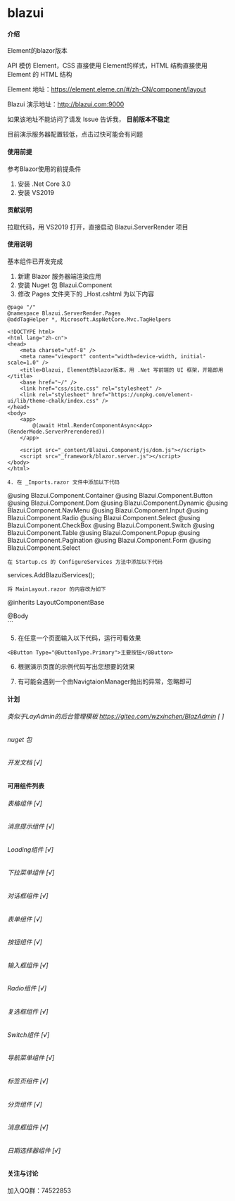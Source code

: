 # blazui

#### 介绍
Element的blazor版本

API 模仿 Element，CSS 直接使用 Element的样式，HTML 结构直接使用 Element 的 HTML 结构

Element 地址：https://element.eleme.cn/#/zh-CN/component/layout

Blazui 演示地址：http://blazui.com:9000

如果该地址不能访问了请发 Issue 告诉我， **目前版本不稳定** 

目前演示服务器配置较低，点击过快可能会有问题

#### 使用前提
参考Blazor使用的前提条件

1. 安装 .Net Core 3.0
2. 安装 VS2019

#### 贡献说明

拉取代码，用 VS2019 打开，直接启动 Blazui.ServerRender 项目

#### 使用说明

基本组件已开发完成

1. 新建 Blazor 服务器端渲染应用
2. 安装 Nuget 包 Blazui.Component
3. 修改 Pages 文件夹下的 _Host.cshtml 为以下内容

```
@page "/"
@namespace Blazui.ServerRender.Pages
@addTagHelper *, Microsoft.AspNetCore.Mvc.TagHelpers

<!DOCTYPE html>
<html lang="zh-cn">
<head>
    <meta charset="utf-8" />
    <meta name="viewport" content="width=device-width, initial-scale=1.0" />
    <title>Blazui, Element的blazor版本，用 .Net 写前端的 UI 框架，开箱即用</title>
    <base href="~/" />
    <link href="css/site.css" rel="stylesheet" />
    <link rel="stylesheet" href="https://unpkg.com/element-ui/lib/theme-chalk/index.css" />
</head>
<body>
    <app>
        @(await Html.RenderComponentAsync<App>(RenderMode.ServerPrerendered))
    </app>

    <script src="_content/Blazui.Component/js/dom.js"></script>
    <script src="_framework/blazor.server.js"></script>
</body>
</html>

4. 在 _Imports.razor 文件中添加以下代码

```
@using Blazui.Component.Container
@using Blazui.Component.Button
@using Blazui.Component.Dom
@using Blazui.Component.Dynamic
@using Blazui.Component.NavMenu
@using Blazui.Component.Input
@using Blazui.Component.Radio
@using Blazui.Component.Select
@using Blazui.Component.CheckBox
@using Blazui.Component.Switch
@using Blazui.Component.Table
@using Blazui.Component.Popup
@using Blazui.Component.Pagination
@using Blazui.Component.Form
@using Blazui.Component.Select
```
在 Startup.cs 的 ConfigureServices 方法中添加以下代码

```
services.AddBlazuiServices();
```
将 MainLayout.razor 的内容改为如下

```
@inherits LayoutComponentBase
<BPopup></BPopup>

<div class="sidebar">
    <NavMenu />
</div>

<div class="main">
    @Body
</div>
```


5. 在任意一个页面输入以下代码，运行可看效果

```
<BButton Type="@ButtonType.Primary">主要按钮</BButton>
```
6. 根据演示页面的示例代码写出您想要的效果

7. 有可能会遇到一个由NavigtaionManager抛出的异常，忽略即可

#### 计划

###### 类似于LayAdmin的后台管理模板 https://gitee.com/wzxinchen/BlazAdmin [ ]
###### nuget 包
###### 开发文档 [√]

#### 可用组件列表

###### 表格组件 [√] 
###### 消息提示组件 [√] 
###### Loading组件 [√] 
###### 下拉菜单组件 [√] 
###### 对话框组件 [√] 
###### 表单组件 [√] 
###### 按钮组件 [√] 
###### 输入框组件 [√] 
###### Radio组件 [√] 
###### 复选框组件 [√] 
###### Switch组件 [√] 
###### 导航菜单组件 [√] 
###### 标签页组件 [√] 
###### 分页组件 [√] 
###### 消息框组件 [√] 
###### 日期选择器组件 [√] 

#### 关注与讨论

加入QQ群：74522853